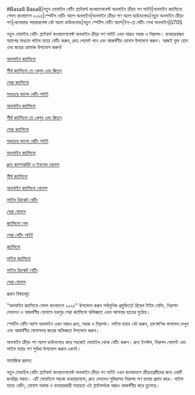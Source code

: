 #Basa8
Basa8|নতুন মোবাইল বেটিং প্ল্যাটফর্ম বাংলাদেশবেস্ট অনলাইন ক্রীড়া পণ সাইট|অনলাইন ক্যাসিনো গেমস বাংলাদেশ ২০২৫|স্পোর্টস বেটিং অ্যাপ অনলাইন|অনলাইন ক্রীড়া পণ অ্যাপ ডাউনলোড|নতুন অনলাইন ক্রীড়া পণ|খেলোয়াড় পারফরমেন্স বেট অ্যাপ ডাউনলোড|নতুন স্পোর্টস বেটিং অ্যাপ|ইন-প্লে বেটিং সেবা অনলাইন|0705

নতুন মোবাইল বেটিং প্ল্যাটফর্ম বাংলাদেশবেস্ট অনলাইন ক্রীড়া পণ সাইট এখন আরও সহজ ও নিরাপদ। ব্যবহারবান্ধব অ্যাপের মাধ্যমে লাইভ ম্যাচে বেটিং করুন, দ্রুত পেমেন্ট পান এবং আকর্ষণীয় বোনাস উপভোগ করুন। আজই যুক্ত হোন এবং জয়ের রোমাঞ্চ উপভোগ করুন!

<a href="https://basa8vip.net/">অনলাইন ক্যাসিনো</a>

<a href="https://basa8us.net/">শীর্ষ ক্যাসিনো তে খেলুন এবং জিতুন</a>

<a href="https://basa8vip.com/">সেরা ক্যাসিনো</a>

<a href="https://basa8us.com/">সবচেয়ে ভালো বেটিং সাইট</a>

<a href="https://basa8vip.net/">অনলাইন ক্যাসিনো</a>

<a href="https://basa8us.net/">শীর্ষ ক্যাসিনো তে খেলুন এবং জিতুন</a>

<a href="https://basa8vip.com/">সেরা ক্যাসিনো</a>

<a href="https://basa8us.com/">সবচেয়ে ভালো বেটিং সাইট</a>

<a href="https://basa8sx.com/">অনলাইন ক্যাসিনো</a>

<a href="https://basa8sx.net/">দ্রুত ক্যাশআউট ও ইনগেম বোনাস</a>

<a href="https://basa8wap.net/">শীর্ষ ক্যাসিনো</a>

<a href="https://basa8wap.com/">অনলাইন ক্যাসিনো বোনাস</a>

<a href="https://basa8uk.com/">লাইভ ক্রিকেট বেটিং</a>

<a href="https://basa8uk.net/">সেরা বোনাস</a>

<a href="https://basa8pc.com/">ক্যাসিনো গেম</a>

<a href="https://basa8pc.net/">সেরা বেটিং সাইট</a>

<a href="https://basa8live.com/">ক্যাসিনো</a>

<a href="https://basa8live.net/">লাইভ ক্যাসিনো</a>

<a href="https://basa8uk.com/">লাইভ ক্রিকেট বেটিং</a>

<a href="https://basa8uk.net/">সেরা বোনাস</a>

প্রধান বিষয়বস্তু:

"অনলাইন ক্যাসিনো গেমস বাংলাদেশ ২০২৫" উপভোগ করুন সর্বাধুনিক প্রযুক্তিতে! রিয়েল টাইম গেমিং, নিরাপদ লেনদেন ও আকর্ষণীয় বোনাসে ভরপুর সেরা ক্যাসিনো অভিজ্ঞতা এখন আপনার হাতের মুঠোয়।

স্পোর্টস বেটিং অ্যাপ অনলাইন এখন আরও দ্রুত, সহজ ও নিরাপদ। লাইভ ম্যাচে বেট করুন, তাৎক্ষণিক ফলাফল দেখুন এবং আকর্ষণীয় বোনাসসহ জয়ের অভিজ্ঞতা উপভোগ করুন।

অনলাইন ক্রীড়া পণ অ্যাপ ডাউনলোড করে সহজেই মোবাইল থেকে বেটিং করুন। দ্রুত ইনস্টল, নিরাপদ পেমেন্ট এবং লাইভ ম্যাচে পণ সুবিধা উপভোগ করুন এখনই।

সামাজিক প্রভাব:

নতুন মোবাইল বেটিং প্ল্যাটফর্ম বাংলাদেশবেস্ট অনলাইন ক্রীড়া পণ সাইট এখন বাংলাদেশে ক্রীড়াপ্রেমীদের জন্য একটি জনপ্রিয় গন্তব্য। এটি মোবাইলে সহজে ব্যবহারযোগ্য, দ্রুত লেনদেন সুবিধাসহ নিরাপদ পণ ব্যবস্থা প্রদান করে। লাইভ ম্যাচে বেটিং, বোনাস অফার ও ব্যবহারকারী সহায়তা এই প্ল্যাটফর্মকে আরও আকর্ষণীয় করে তুলেছে।

